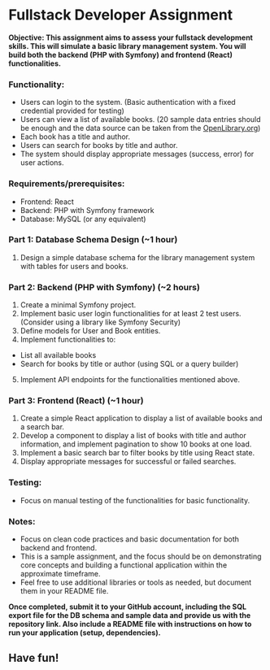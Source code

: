 # Fullstack Developer Assignment
**Objective: This assignment aims to assess your fullstack development skills. This will simulate a basic library management system. You will build both the backend (PHP with Symfony) and frontend (React) functionalities.**

### Functionality:
* Users can login to the system. (Basic authentication with a fixed credential provided for testing)
* Users can view a list of available books. (20 sample data entries should be enough and the data source can be taken from the [OpenLibrary.org](https://openlibrary.org/collections/greatbooks))
* Each book has a title and author.
* Users can search for books by title and author.
* The system should display appropriate messages (success, error) for user actions.

### Requirements/prerequisites:
* Frontend: React
* Backend: PHP with Symfony framework
* Database: MySQL (or any equivalent)

### Part 1: Database Schema Design (~1 hour)
1. Design a simple database schema for the library management system with tables for users and books.

### Part 2: Backend (PHP with Symfony) (~2 hours)
1. Create a minimal Symfony project.
2. Implement basic user login functionalities for at least 2 test users. (Consider using a library like Symfony Security)
3. Define models for User and Book entities.
4. Implement functionalities to:
* List all available books
* Search for books by title or author (using SQL or a query builder)
5. Implement API endpoints for the functionalities mentioned above.

### Part 3: Frontend (React) (~1 hour)
1. Create a simple React application to display a list of available books and a search bar.
2. Develop a component to display a list of books with title and author information, and implement pagination to show 10 books at one load.
3. Implement a basic search bar to filter books by title using React state.
4. Display appropriate messages for successful or failed searches.

### Testing:
* Focus on manual testing of the functionalities for basic functionality.

### Notes:
* Focus on clean code practices and basic documentation for both backend and frontend.
* This is a sample assignment, and the focus should be on demonstrating core concepts and building a functional application within the approximate timeframe.
* Feel free to use additional libraries or tools as needed, but document them in your README file.

**Once completed, submit it to your GitHub account, including the SQL export file for the DB schema and sample data and provide us with the repository link. Also include a README file with instructions on how to run your application (setup, dependencies).**

## Have fun!

